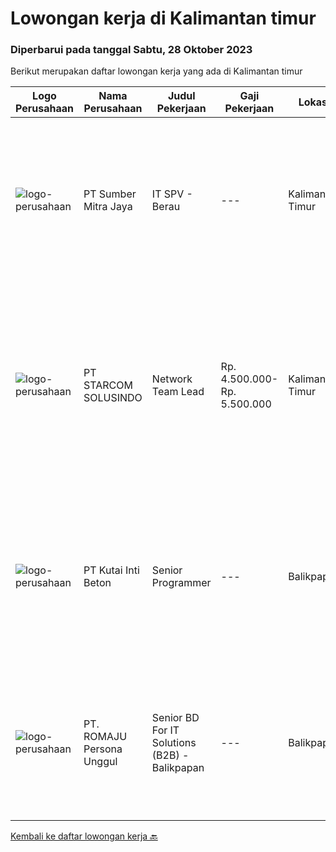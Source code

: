 
  # Lowongan kerja di Kalimantan timur

  ### Diperbarui pada tanggal Sabtu, 28 Oktober 2023

  Berikut merupakan daftar lowongan kerja yang ada di Kalimantan timur

  |Logo Perusahaan | Nama Perusahaan | Judul Pekerjaan | Gaji Pekerjaan | Lokasi | Deskripsi | Tanggal diunggah | Pranala |
  | -------------- | --------------- | --------------- | --------- | --------- | -------------- | ------- | ----------- |
  |![logo-perusahaan](https://image-service-cdn.seek.com.au/f0ba1595e90ec5243d43e958e1c29680e7a44894/ee4dce1061f3f616224767ad58cb2fc751b8d2dc)|PT Sumber Mitra Jaya|IT SPV - Berau|---|Kalimantan Timur|Requirement: Candidate must possess at least Diploma/ Bachelor’s degree in Information Technology/IT Engineering/ IT related field. Required...|Minggu, 22 Oktober 2023|https://www.jobstreet.co.id/id/job/it-spv-berau-4506034?token=0~0f6a8bee-5a33-43d1-87dd-96a66fb0d003&sectionRank=1&jobId=jobstreet-id-job-4506034|
|![logo-perusahaan](https://image-service-cdn.seek.com.au/7884713e971117aab6aab88adb5badf34d97ca7d/ee4dce1061f3f616224767ad58cb2fc751b8d2dc)|PT STARCOM SOLUSINDO|Network Team Lead|Rp. 4.500.000-Rp. 5.500.000|Kalimantan Timur|Tanggung Jawab Utama: Pemimpinan dan Manajemen Tim: Mengelola dan memimpin tim teknisi jaringan. Menetapkan tujuan dan target tim, serta memastikan...|Kamis, 12 Oktober 2023|https://www.jobstreet.co.id/id/job/network-team-lead-4496909?token=0~0f6a8bee-5a33-43d1-87dd-96a66fb0d003&sectionRank=2&jobId=jobstreet-id-job-4496909|
|![logo-perusahaan](https://i.ibb.co/sqvTCh9/112815900-stock-vector-no-image-available-icon-flat-vector.webp)|PT Kutai Inti Beton|Senior Programmer|---|Balikpapan|Deskripsi: Memiliki Komunikasi yang baik Memiliki pengetahuan dibidang ASP.Net Webform, Sql Server dan full-stack developer Memiliki keterampilan...|Jumat, 13 Oktober 2023|https://www.jobstreet.co.id/id/job/senior-programmer-4498311?token=0~0f6a8bee-5a33-43d1-87dd-96a66fb0d003&sectionRank=3&jobId=jobstreet-id-job-4498311|
|![logo-perusahaan](https://i.ibb.co/sqvTCh9/112815900-stock-vector-no-image-available-icon-flat-vector.webp)|PT. ROMAJU Persona Unggul|Senior BD For IT Solutions (B2B) - Balikpapan|---|Balikpapan|- Mempunyai pengetahuan di bidang IT- Pengalaman min 3 tahun di Industri sejenis- Max Umur 35 tahun- Memiliki skill Negosiasi- Memiliki skill...|Kamis, 26 Oktober 2023|https://www.jobstreet.co.id/id/job/senior-bd-for-it-solutions-b2b-balikpapan-1037277954?token=0~0f6a8bee-5a33-43d1-87dd-96a66fb0d003&sectionRank=4&jobId=jobstreet-id-job-1037277954|


  [Kembali ke daftar lowongan kerja 🔙](../README.md#daftar-lowongan-kerja)
  
